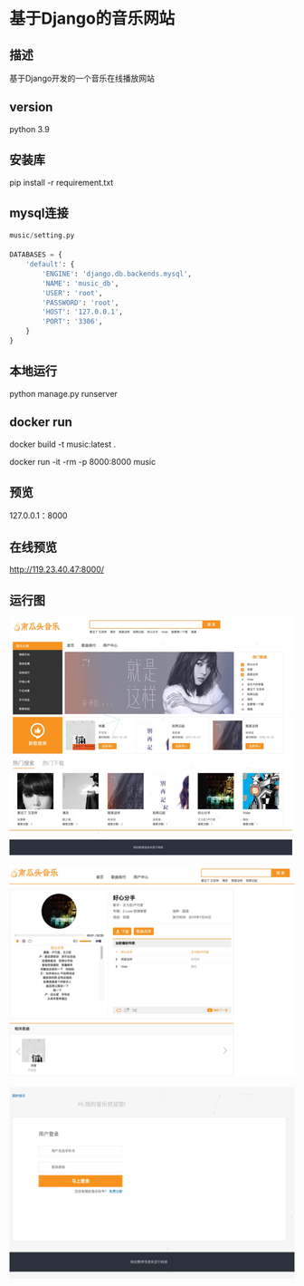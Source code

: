 # 基于Django的音乐网站

## 描述
基于Django开发的一个音乐在线播放网站

## version
python 3.9

## 安装库
pip install -r requirement.txt

## mysql连接
```python
music/setting.py

DATABASES = {
    'default': {
        'ENGINE': 'django.db.backends.mysql',
        'NAME': 'music_db',
        'USER': 'root',
        'PASSWORD': 'root',
        'HOST': '127.0.0.1',
        'PORT': '3306',
    }
}
```

## 本地运行
python manage.py runserver

## docker run
docker build -t music:latest .

docker run -it -rm -p 8000:8000 music

## 预览
127.0.0.1：8000

## 在线预览
http://119.23.40.47:8000/

## 运行图
![demo1](https://github.com/Mzihao/dj-music/blob/master/static/image/demo1.png)

![demo1](https://github.com/Mzihao/dj-music/blob/master/static/image/demo2.png)

![demo1](https://github.com/Mzihao/dj-music/blob/master/static/image/demo3.png)
